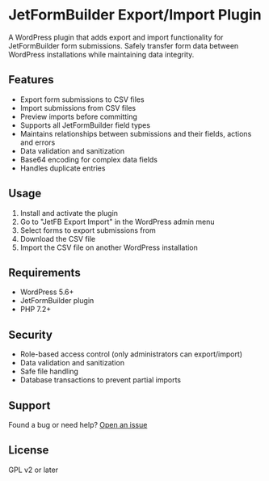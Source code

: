 
# JetFormBuilder Export/Import Plugin

A WordPress plugin that adds export and import functionality for JetFormBuilder form submissions. Safely transfer form data between WordPress installations while maintaining data integrity.

## Features

- Export form submissions to CSV files
- Import submissions from CSV files
- Preview imports before committing
- Supports all JetFormBuilder field types
- Maintains relationships between submissions and their fields, actions and errors
- Data validation and sanitization
- Base64 encoding for complex data fields
- Handles duplicate entries

## Usage

1. Install and activate the plugin
2. Go to "JetFB Export Import" in the WordPress admin menu
3. Select forms to export submissions from
4. Download the CSV file
5. Import the CSV file on another WordPress installation

## Requirements

- WordPress 5.6+
- JetFormBuilder plugin
- PHP 7.2+

## Security

- Role-based access control (only administrators can export/import)
- Data validation and sanitization
- Safe file handling
- Database transactions to prevent partial imports

## Support

Found a bug or need help? [Open an issue](https://github.com/DeBelserArne/jetformbuilder-export-import/issues)

## License

GPL v2 or later
